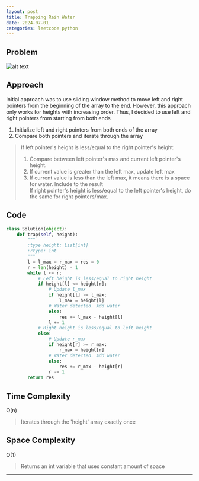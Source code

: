 ```yaml
---
layout: post
title: Trapping Rain Water
date: 2024-07-01
categories: leetcode python
---
```


## Problem
![alt text](/blog/public/img/TrappingRainWater.png)

## Approach
Initial approach was to use sliding window method to move left and right pointers from the beginning of the array to the end. However, this approach only works for heights with increasing order. Thus, I decided to use left and right pointers from starting from both ends

1. Initialize left and right pointers from both ends of the array
2. Compare both pointers and iterate through the array
> If left pointer's height is less/equal to the right pointer's height:  
> 1. Compare between left pointer's max and current left pointer's height.  
> 2. If current value is greater than the left max, update left max  
> 3. If current value is less than the left max, it means there is a space for water. Include to the result  
If right pointer's height is less/equal to the left pointer's height, do the same for right pointers/max.

## Code
```python
class Solution(object):
    def trap(self, height):
        """
        :type height: List[int]
        :rtype: int
        """
        l = l_max = r_max = res = 0
        r = len(height) - 1
        while l <= r:
            # Left height is less/equal to right height
            if height[l] <= height[r]:
                # Update l_max
                if height[l] >= l_max:
                    l_max = height[l]
                # Water detected. Add water
                else:
                    res += l_max - height[l]
                l += 1
            # Right height is less/equal to left height
            else:
                # Update r_max
                if height[r] >= r_max:
                    r_max = height[r]
                # Water detected. Add water
                else:
                    res += r_max - height[r]
                r -= 1
        return res
```
## Time Complexity
O(n)
> Iterates through the 'height' array exactly once
## Space Complexity
O(1)
> Returns an int variable that uses constant amount of space

---